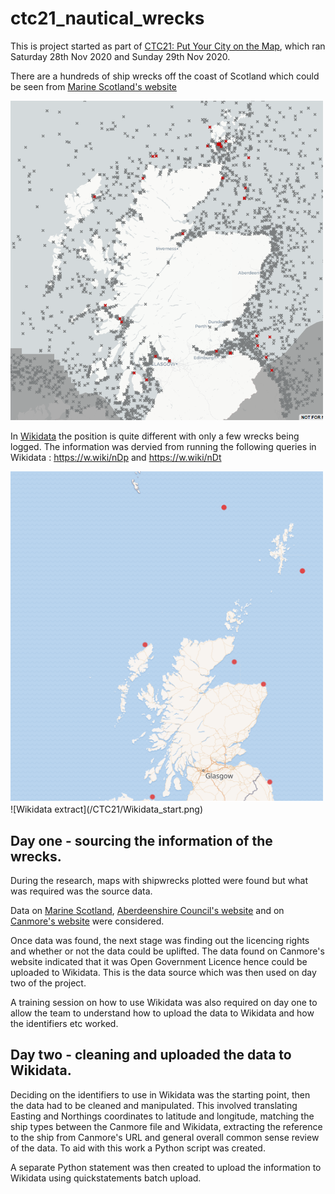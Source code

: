 # ctc21_nautical_wrecks

This is project started as part of [CTC21: Put Your City on the Map](https://github.com/CodeTheCity/CTC21), which ran Saturday 28th Nov 2020 and Sunday 29th Nov 2020.

There are a hundreds of ship wrecks off the coast of Scotland which could be seen from [Marine Scotland's website](https://marinescotland.atkinsgeospatial.com/nmpi/default.aspx?layers=577)

<img src="/CTC21/MarineScotlandWrecks.png" width="500">

In [Wikidata](https://www.wikidata.org/wiki/Wikidata:Main_Page) the position is quite different with only a few wrecks being logged. The information was dervied from running the following queries in Wikidata : https://w.wiki/nDp and https://w.wiki/nDt

<img src="/CTC21/Wikidata_start.png" width="500">
![Wikidata extract](/CTC21/Wikidata_start.png)

## Day one - sourcing the information of the wrecks. 
During the research, maps with shipwrecks plotted were found but what was required was the source data.

Data on [Marine Scotland](http://marine.gov.scot/information/wrecks-hes), [Aberdeenshire Council's website](https://online.aberdeenshire.gov.uk/smrpub/master/search.aspx) and on [Canmore's website](http://portal.historicenvironment.scot/downloads/canmore) were considered. 

Once data was found, the next stage was finding out the licencing rights and whether or not the data could be uplifted. The data found on Canmore's website indicated that it was Open Government Licence hence could be uploaded to Wikidata. This is the data source which was then used on day two of the project. 

A training session on how to use Wikidata was also required on day one to allow the team to understand how to upload the data to Wikidata and how the identifiers etc worked.

## Day two - cleaning and uploaded the data to Wikidata. 
Deciding on the identifiers to use in Wikidata was the starting point, then the data had to be cleaned and manipulated. This involved translating Easting and Northings coordinates to latitude and longitude, matching the ship types between the Canmore file and Wikidata, extracting the reference to the ship from Canmore's URL and general overall common sense review of the data. To aid with this work a Python script was created. 

A separate Python statement was then created to upload the information to Wikidata using quickstatements batch upload. 



